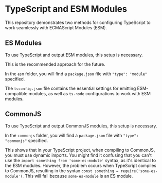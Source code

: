 # TypeScript and ESM Modules

This repository demonstrates two methods for configuring TypeScript to work seamlessly with ECMAScript Modules (ESM).

## ES Modules

To use TypeScript and output ESM modules, this setup is necessary.

This is the recommended approach for the future.

In the `esm` folder, you will find a `package.json` file with `"type": "module"` specified.

The `tsconfig.json` file contains the essential settings for emitting ESM-compatible modules, as well as `ts-node` configurations to work with ESM modules.

## CommonJS

To use TypeScript and output CommonJS modules, this setup is necessary.

In the `commonjs` folder, you will find a `package.json` file with `"type": "commonjs"` specified.

This shows that in your TypeScript project, when compiling to CommonJS, you must use dynamic imports. You might find it confusing that you can't use the `import something from 'some-es-module'` syntax, as it's identical to the ESM modules. However, the problem occurs when TypeScript compiles to CommonJS, resulting in the syntax `const something = require('some-es-module')`. This will fail because `some-es-module` is an ES module.
